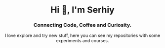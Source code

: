 <span align="center">
<h1>Hi 👋, I'm Serhiy</h1>
<h3>Connecting Code, Coffee and Curiosity.</h3>

I love explore and try new stuff, here you can see my repositories with some experiments and courses.
<br/>

</span>
